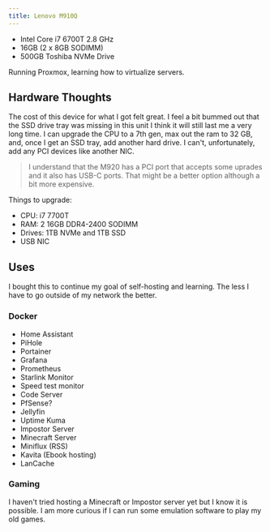 ```yaml
---
title: Lenovo M910Q
---
```


- Intel Core i7 6700T 2.8 GHz
- 16GB (2 x 8GB SODIMM)
- 500GB Toshiba NVMe Drive

Running Proxmox, learning how to virtualize servers.

## Hardware Thoughts

The cost of this device for what I got felt great. I feel a bit bummed out that the SSD drive tray was missing in this unit I think it will still last me a very long time. I can upgrade the CPU to a 7th gen, max out the ram to 32 GB, and, once I get an SSD tray, add another hard drive. I can't, unfortunately, add any PCI devices like another NIC.

> I understand that the M920 has a PCI port that accepts some uprades and it also has USB-C ports. That might be a better option although a bit more expensive.

Things to upgrade:

- CPU: i7 7700T
- RAM: 2 16GB DDR4-2400 SODIMM
- Drives: 1TB NVMe and 1TB SSD
- USB NIC

## Uses

I bought this to continue my goal of self-hosting and learning. The less I have to go outside of my network the better.

### Docker

- Home Assistant
- PiHole
- Portainer
- Grafana
- Prometheus
- Starlink Monitor
- Speed test monitor
- Code Server
- PfSense?
- Jellyfin
- Uptime Kuma
- Impostor Server
- Minecraft Server
- Miniflux (RSS)
- Kavita (Ebook hosting)
- LanCache

### Gaming

I haven't tried hosting a Minecraft or Impostor server yet but I know it is possible. I am more curious if I can run some emulation software to play my old games.

